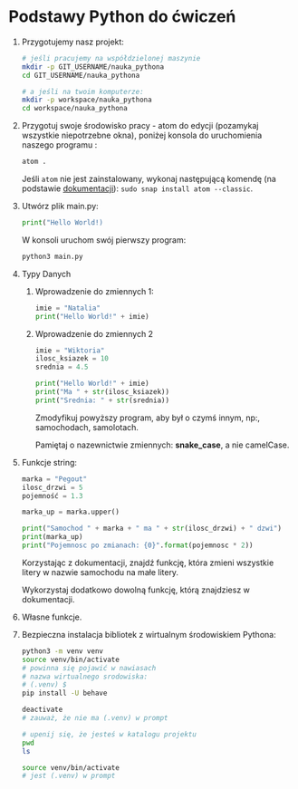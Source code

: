 # Podstawy Python do ćwiczeń

1. Przygotujemy nasz projekt:

   ```bash
   # jeśli pracujemy na współdzielonej maszynie
   mkdir -p GIT_USERNAME/nauka_pythona
   cd GIT_USERNAME/nauka_pythona
   ```

   ```bash
   # a jeśli na twoim komputerze:
   mkdir -p workspace/nauka_pythona 
   cd workspace/nauka_pythona
   ```

2. Przygotuj swoje środowisko pracy - atom do edycji (pozamykaj wszystkie niepotrzebne okna), poniżej konsola do uruchomienia naszego programu :
 
    ```bash
    atom .
    ```

    Jeśli `atom` nie jest zainstalowany, wykonaj następującą komendę (na podstawie [dokumentacji](https://snapcraft.io/install/atom/ubuntu)): `sudo snap install atom --classic`.

3. Utwórz plik main.py:

    ```python
    print("Hello World!)
    ```

    W konsoli uruchom swój pierwszy program:

    ```bash
    python3 main.py
    ```

4. Typy Danych

   1. Wprowadzenie do zmiennych 1:

      ```python
      imie = "Natalia"
      print("Hello World!" + imie)
      ```

   2. Wprowadzenie do zmiennych 2
   
      ```python
      imie = "Wiktoria"
      ilosc_ksiazek = 10
      srednia = 4.5
   
      print("Hello World!" + imie)
      print("Ma " + str(ilosc_ksiazek))
      print("Srednia: " + str(srednia))
      ```
   
      Zmodyfikuj powyższy program, aby był o czymś innym, np:, samochodach, samolotach.
   
      Pamiętaj o nazewnictwie zmiennych: **snake_case**, a nie camelCase.

3. Funkcje string:

   ```python
   marka = "Pegout"
   ilosc_drzwi = 5
   pojemność = 1.3
   
   marka_up = marka.upper()
   
   print("Samochod " + marka + " ma " + str(ilosc_drzwi) + " dzwi")
   print(marka_up)
   print("Pojemnosc po zmianach: {0}".format(pojemnosc * 2))
   ```
   
   Korzystając z dokumentacji, znajdź funkcję, która zmieni wszystkie litery w nazwie samochodu na małe litery.

   Wykorzystaj dodatkowo dowolną funkcję, którą znajdziesz w dokumentacji.

4. Własne funkcje.

5. Bezpieczna instalacja bibliotek z wirtualnym środowiskiem Pythona:

   ```bash
   python3 -m venv venv
   source venv/bin/activate
   # powinna się pojawić w nawiasach
   # nazwa wirtualnego srodowiska:
   # (.venv) $
   pip install -U behave
   ```

   ```bash
   deactivate
   # zauważ, że nie ma (.venv) w prompt
   ```

   ```bash
   # upenij się, że jesteś w katalogu projektu
   pwd
   ls

   source venv/bin/activate
   # jest (.venv) w prompt
   ```

